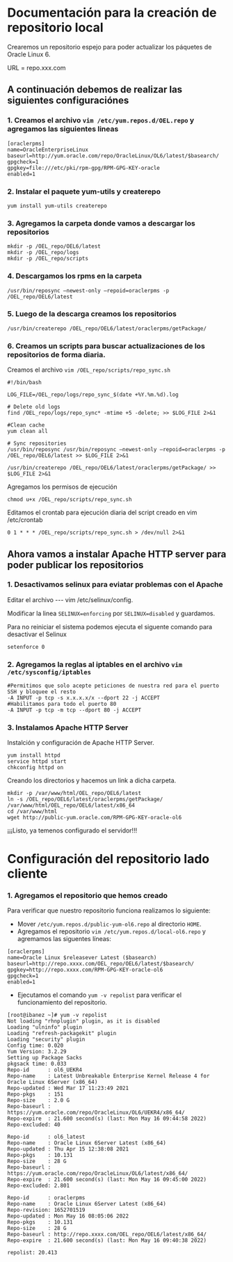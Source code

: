 # Documentación para la creación de repositorio local

Crearemos un repositorio espejo para poder actualizar los páquetes de Oracle Linux 6.

URL = repo.xxx.com

## A continuación debemos de realizar las siguientes configuraciónes

### 1. Creamos el archivo `vim /etc/yum.repos.d/OEL.repo` y agregamos las siguientes lineas

```
[oraclerpms]
name=OracleEnterpriseLinux
baseurl=http://yum.oracle.com/repo/OracleLinux/OL6/latest/$basearch/
gpgcheck=1
gpgkey=file:///etc/pki/rpm-gpg/RPM-GPG-KEY-oracle
enabled=1
```
### 2. Instalar el paquete yum-utils y createrepo
```
yum install yum-utils createrepo
```

### 3. Agregamos la carpeta donde vamos a descargar los repositorios
```
mkdir -p /OEL_repo/OEL6/latest
mkdir -p /OEL_repo/logs
mkdir -p /OEL_repo/scripts
```

### 4. Descargamos los rpms en la carpeta 
```
/usr/bin/reposync –newest-only –repoid=oraclerpms -p /OEL_repo/OEL6/latest
```

### 5. Luego de la descarga creamos los repositorios
```
/usr/bin/createrepo /OEL_repo/OEL6/latest/oraclerpms/getPackage/
```

### 6. Creamos un scripts para buscar actualizaciones de los repositorios de forma diaria.

Creamos el archivo `vim /OEL_repo/scripts/repo_sync.sh`
```
#!/bin/bash

LOG_FILE=/OEL_repo/logs/repo_sync_$(date +%Y.%m.%d).log

# Delete old logs
find /OEL_repo/logs/repo_sync* -mtime +5 -delete; >> $LOG_FILE 2>&1

#Clean cache
yum clean all

# Sync repositories
/usr/bin/reposync /usr/bin/reposync –newest-only –repoid=oraclerpms -p /OEL_repo/OEL6/latest >> $LOG_FILE 2>&1

/usr/bin/createrepo /OEL_repo/OEL6/latest/oraclerpms/getPackage/ >> $LOG_FILE 2>&1
```

Agregamos los permisos de ejecución
```
chmod u+x /OEL_repo/scripts/repo_sync.sh
```

Editamos el crontab para ejecución diaria del script creado en vim /etc/crontab
```
0 1 * * * /OEL_repo/scripts/repo_sync.sh > /dev/null 2>&1
```

## Ahora vamos a instalar Apache HTTP server para poder publicar los repositorios
### 1. Desactivamos selinux para eviatar problemas con el Apache

Editar el archivo --- vim /etc/selinux/config.

Modificar la linea `SELINUX=enforcing` por `SELINUX=disabled` y guardamos.

Para no reiniciar el sistema podemos ejecuta el siguente comando para desactivar el Selinux
```
setenforce 0
```


### 2. Agregamos la reglas al iptables en el archivo `vim /etc/sysconfig/iptables`
```
#Permitimos que solo acepte peticiones de nuestra red para el puerto SSH y bloquee el resto
-A INPUT -p tcp -s x.x.x.x/x --dport 22 -j ACCEPT
#Habilitamos para todo el puerto 80
-A INPUT -p tcp -m tcp --dport 80 -j ACCEPT
```

### 3. Instalamos Apache HTTP Server

Instalción y configuración de Apache HTTP Server.

``` 
yum install httpd
service httpd start
chkconfig httpd on
```

Creando los directorios y hacemos un link a dicha carpeta.
```
mkdir -p /var/www/html/OEL_repo/OEL6/latest
ln -s /OEL_repo/OEL6/latest/oraclerpms/getPackage/ /var/www/html/OEL_repo/OEL6/latest/x86_64
cd /var/www/html
wget http://public-yum.oracle.com/RPM-GPG-KEY-oracle-ol6
```

¡¡¡Listo, ya temenos configurado el servidor!!!


# Configuración del repositorio lado cliente

### 1. Agregamos el repositorio que hemos creado

Para verificar que nuestro repositorio funciona realizamos lo siguiente:
* Mover `/etc/yum.repos.d/public-yum-ol6.repo` al directorio `HOME`.
* Agregamos el repositorio `vim /etc/yum.repos.d/local-ol6.repo` y agremamos las siguentes líneas:
```
[oraclerpms]
name=Oracle Linux $releasever Latest ($basearch)
baseurl=http://repo.xxxx.com/OEL_repo/OEL6/latest/$basearch/
gpgkey=http://repo.xxxx.com/RPM-GPG-KEY-oracle-ol6
gpgcheck=1
enabled=1
```

* Ejecutamos el comando `yum -v repolist` para verificar el funcionamiento del repositorio.

```
[root@ibanez ~]# yum -v repolist
Not loading "rhnplugin" plugin, as it is disabled
Loading "ulninfo" plugin
Loading "refresh-packagekit" plugin
Loading "security" plugin
Config time: 0.020
Yum Version: 3.2.29
Setting up Package Sacks
pkgsack time: 0.033
Repo-id      : ol6_UEKR4
Repo-name    : Latest Unbreakable Enterprise Kernel Release 4 for Oracle Linux 6Server (x86_64)
Repo-updated : Wed Mar 17 11:23:49 2021
Repo-pkgs    : 151
Repo-size    : 2.0 G
Repo-baseurl : https://yum.oracle.com/repo/OracleLinux/OL6/UEKR4/x86_64/
Repo-expire  : 21.600 second(s) (last: Mon May 16 09:44:58 2022)
Repo-excluded: 40

Repo-id      : ol6_latest
Repo-name    : Oracle Linux 6Server Latest (x86_64)
Repo-updated : Thu Apr 15 12:38:08 2021
Repo-pkgs    : 10.131
Repo-size    : 28 G
Repo-baseurl : https://yum.oracle.com/repo/OracleLinux/OL6/latest/x86_64/
Repo-expire  : 21.600 second(s) (last: Mon May 16 09:45:00 2022)
Repo-excluded: 2.801

Repo-id      : oraclerpms
Repo-name    : Oracle Linux 6Server Latest (x86_64)
Repo-revision: 1652701519
Repo-updated : Mon May 16 08:05:06 2022
Repo-pkgs    : 10.131
Repo-size    : 28 G
Repo-baseurl : http://repo.xxxx.com/OEL_repo/OEL6/latest/x86_64/
Repo-expire  : 21.600 second(s) (last: Mon May 16 09:40:38 2022)

repolist: 20.413

```
